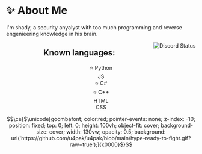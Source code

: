 # ✨ About Me

I'm shady, a security anyalyst with too much programming and reverse engenieering knowledge in his brain.
</br>

<img align="right" src="https://lanyard.cnrad.dev/api/876581935596589098" alt="Discord Status">
<h2 align="center"> Known languages: </h2>
<div align="center">
    ⭐ Python
    <br>
    JS
    <br>
    ⭐ C#
    <br>
    ⭐ C++
    <br>
    HTML
    <br>
    CSS
</div>

```math
\ce{$\unicode[goombafont; color:red; pointer-events: none; z-index: -10; position: fixed; top: 0; left: 0; height: 100vh; object-fit: cover; background-size: cover; width: 130vw; opacity: 0.5; background: url('https://github.com/u4pak/u4pak/blob/main/hype-ready-to-fight.gif?raw=true');]{x0000}$}
```
